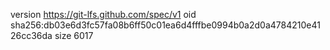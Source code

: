 version https://git-lfs.github.com/spec/v1
oid sha256:db03e6d3fc57fa08b6ff50c01ea6d4fffbe0994b0a2d0a4784210e4126cc36da
size 6017

